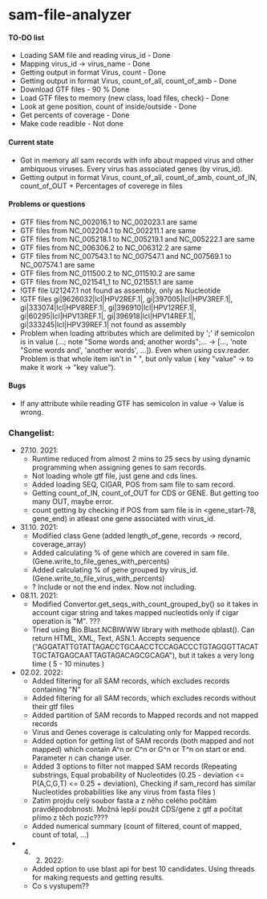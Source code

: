 # sam-file-analyzer
#### TO-DO list
- Loading SAM file and reading virus_id - Done
- Mapping virus_id -> virus_name - Done
- Getting output in format Virus, count - Done
- Getting output in format Virus, count_of_all, count_of_amb - Done
- Download GTF files - 90 % Done
- Load GTF files to memory (new class, load files, check) - Done
- Look at gene position, count of inside/outside - Done
- Get percents of coverage - Done
- Make code readible - Not done

#### Current state
- Got in memory all sam records with info about mapped virus and other ambiquous viruses. Every virus has associated genes (by virus_id).
- Getting output in format Virus, count_of_all, count_of_amb, count_of_IN, count_of_OUT + Percentages of coverege in files

#### Problems or questions 
- GTF files from NC_002016.1 to NC_002023.1 are same
- GTF files from NC_002204.1 to NC_002211.1 are same
- GTF files from NC_005218.1 to NC_005219.1 and NC_005222.1 are same
- GTF files from NC_006306.2 to NC_006312.2 are same
- GTF files from NC_007543.1 to NC_007547.1 and NC_007569.1 to NC_007574.1 are same
- GTF files from NC_011500.2 to NC_011510.2 are same
- GTF files from NC_021541_1 to NC_021551.1 are same
- !GTF file U21247.1 not found as assembly, only as Nucleotide
- !GTF files gi|9626032|lcl|HPV2REF.1|, gi|397005|lcl|HPV3REF.1|, gi|333074|lcl|HPV8REF.1|, gi|396910|lcl|HPV12REF.1|, gi|60295|lcl|HPV13REF.1|, gi|396918|lcl|HPV14REF.1|, gi|333245|lcl|HPV39REF.1| not found as assembly
- Problem when loading attributes which are delimited by ';' if semicolon is in value (...; note "Some words and; another words";... -> [..., 'note "Some words and', 'another words', ...]). Even when using csv.reader. Problem is that whole item isn't in " ", but only value ( key "value" -> to make it work -> "key value").

#### Bugs
- If any attribute while reading GTF has semicolon in value -> Value is wrong. 

### Changelist:
* 27.10. 2021:
  * Runtime reduced from almost 2 mins to 25 secs by using dynamic programming when assigning genes to sam records.
  * Not loading whole gtf file, just gene and cds lines.
  * Added loading SEQ, CIGAR, POS from sam file to sam record.
  * Getting count_of_IN, count_of_OUT for CDS or GENE. But getting too many OUT, maybe error.
  * count getting by checking if POS from sam file is in <gene_start-78, gene_end) in atleast one gene associated with virus_id.
* 31.10. 2021:
  * Modified class Gene (added length_of_gene, records -> record, coverage_array)
  * Added calculating % of gene which are covered in sam file. (Gene.write_to_file_genes_with_percents)
  * Added calculating % of gene grouped by virus_id. (Gene.write_to_file_virus_with_percents)
  * ? Include or not the end index. Now not including.
* 08.11. 2021:
  * Modified Convertor.get_seqs_with_count_grouped_by() so it takes in account cigar string and takes mapped nucleotids only if cigar operation is "M". ???
  * Tried using Bio.Blast.NCBIWWW library with methode qblast(). Can return HTML, XML, Text, ASN.1. Accepts sequence ("AGGATATTGTATTAGACCTGCAACCTCCAGACCCTGTAGGGTTACATTGCTATGAGCAATTAGTAGACAGCGCAGA"), but it takes a very long time ( 5 - 10 minutes )
* 02.02. 2022:
  * Added filtering for all SAM records, which excludes records containing "N"
  * Added filtering for all SAM records, which excludes records without their gtf files
  * Added partition of SAM records to Mapped records and not mapped records
  * Virus and Genes coverage is calculating only for Mapped records.
  * Added option for getting list of SAM records (both mapped and not mapped) which contain A^n or C^n or G^n or T^n on start or end. Parameter n can change user.
  * Added 3 options to filter not mapped SAM records (Repeating substrings, Equal probability of Nucleotides (0.25 - deviation <= P(A,C,G,T) <= 0.25 + deviation), Checking if sam_record has similar Nucleotides probabilities like any virus from fasta files )
  * Zatím projdu celý soubor fasta a z něho celého počítám pravděpodobnosti. Možná lepší použít CDS/gene z gtf a počítat přímo z těch pozic????  
  * Added numerical summary (count of filtered, count of mapped, count of total, ...)
* 04. 02. 2022:
  * Added option to use blast api for best 10 candidates. Using threads for making requests and getting results.  
  * Co s vystupem??
